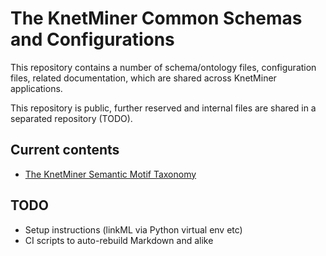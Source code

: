 # The KnetMiner Common Schemas and Configurations

This repository contains a number of schema/ontology files, configuration files, related documentation, which are shared across KnetMiner applications.

This repository is public, further reserved and internal files are shared in a separated repository (TODO).

## Current contents

* [The KnetMiner Semantic Motif Taxonomy](semantic-motif-taxonomy/README.md)

## TODO

* Setup instructions (linkML via Python virtual env etc)
* CI scripts to auto-rebuild Markdown and alike

